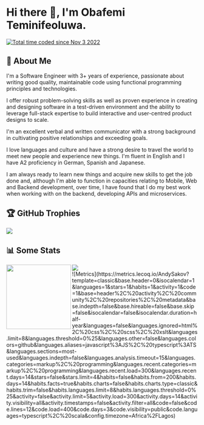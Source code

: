 # Hi there 👋, I'm Obafemi Teminifeoluwa.

<a href="https://wakatime.com/@d6e0b2a7-8833-4f8a-b4e6-9fd15c4135a4"><img src="https://wakatime.com/badge/user/d6e0b2a7-8833-4f8a-b4e6-9fd15c4135a4.svg" alt="Total time coded since Nov 3 2022" /></a>

## :brain: About Me

I'm a Software Engineer with 3+ years of experience, passionate about writing good quality, maintainable code using functional programming principles and technologies.

I offer robust problem-solving skills as well as proven experience in creating and designing software in a test-driven environment and the ability to leverage full-stack expertise to build interactive and user-centred product designs to scale. 

I'm an excellent verbal and written communicator with a strong background in cultivating positive relationships and exceeding goals. 

I love languages and culture and have a strong desire to travel the world to meet new people and experience new things. I'm fluent in English and I have A2 proficiency in German, Spanish and Japanese.

I am always ready to learn new things and acquire new skills to get the job done and, although I'm able to function in capacities relating to Mobile, Web and Backend development, over time, I have found that I do my best work when working with on the backend, developing APIs and microservices.

## 🏆 GitHub Trophies
![](https://github-profile-trophy.vercel.app/?username=AndySakov&theme=onedark&no-frame=false&no-bg=false&margin-w=4&margin-h=4)

## 📊 Some Stats

<div>
  <img height="170" align="left" src="https://github-readme-stats.vercel.app/api?username=AndySakov&count_private=true&include_all_commits=true&show_icons=true" />
  <img src="https://github-readme-stats.vercel.app/api/top-langs/?username=AndySakov&layout=compact&count_private=true&" />
  
</div>
![Metrics](https://metrics.lecoq.io/AndySakov?template=classic&base.header=0&isocalendar=1&languages=1&stars=1&habits=1&activity=1&code=1&base=header%2C%20activity%2C%20community%2C%20repositories%2C%20metadata&base.indepth=false&base.hireable=false&base.skip=false&isocalendar=false&isocalendar.duration=half-year&languages=false&languages.ignored=html%2C%20css%2C%20scss%2C%20xslt&languages.limit=8&languages.threshold=0%25&languages.other=false&languages.colors=github&languages.aliases=javascript%3AJS%2C%20typescript%3ATS&languages.sections=most-used&languages.indepth=false&languages.analysis.timeout=15&languages.categories=markup%2C%20programming&languages.recent.categories=markup%2C%20programming&languages.recent.load=300&languages.recent.days=14&stars=false&stars.limit=4&habits=false&habits.from=200&habits.days=14&habits.facts=true&habits.charts=false&habits.charts.type=classic&habits.trim=false&habits.languages.limit=8&habits.languages.threshold=0%25&activity=false&activity.limit=5&activity.load=300&activity.days=14&activity.visibility=all&activity.timestamps=false&activity.filter=all&code=false&code.lines=12&code.load=400&code.days=3&code.visibility=public&code.languages=typescript%2C%20scala&config.timezone=Africa%2FLagos)
